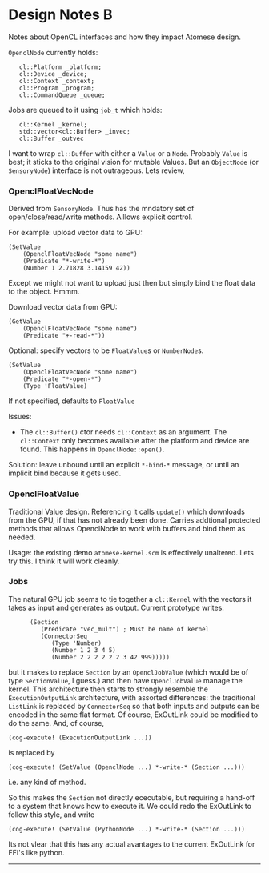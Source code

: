Design Notes B
==============
Notes about OpenCL interfaces and how they impact Atomese design.

`OpenclNode` currently holds:
```
   cl::Platform _platform;
   cl::Device _device;
   cl::Context _context;
   cl::Program _program;
   cl::CommandQueue _queue;
```
Jobs are queued to it using `job_t` which holds:
```
   cl::Kernel _kernel;
   std::vector<cl::Buffer> _invec;
   cl::Buffer _outvec
```

I want to wrap `cl::Buffer` with either a `Value` or a `Node`. Probably
`Value` is best; it sticks to the original vision for mutable Values.
But an `ObjectNode` (or `SensoryNode`) interface is not outrageous.
Lets review,


### OpenclFloatVecNode
Derived from `SensoryNode`. Thus has the mndatory set of
open/close/read/write methods.  Alllows explicit control.

For example: upload vector data to GPU:
```
(SetValue
	(OpenclFloatVecNode "some name")
	(Predicate "*-write-*")
	(Number 1 2.71828 3.14159 42))
```
Except we might not want to upload just then but simply bind the
float data to the object. Hmmm.

Download vector data from GPU:
```
(GetValue
	(OpenclFloatVecNode "some name")
	(Predicate "+-read-*"))
```
Optional: specify vectors to be `FloatValue`s or `NumberNode`s.
```
(SetValue
	(OpenclFloatVecNode "some name")
	(Predicate "*-open-*")
	(Type 'FloatValue)
```
If not specified, defaults to `FloatValue`

Issues:
* The `cl::Buffer()` ctor needs `cl::Context` as an argument. The
  `cl::Context` only becomes available after the platform and device
   are found. This happens in `OpenclNode::open()`.

Solution: leave unbound until an explicit `*-bind-*` message, or until
an implicit bind because it gets used.

### OpenclFloatValue
Traditional Value design. Referencing it calls `update()` which
downloads from the GPU, if that has not already been done. Carries
addtional protected methods that allows OpenclNode to work with
buffers and bind them as needed.

Usage: the existing demo `atomese-kernel.scm` is effectively unaltered.
Lets try this. I think it will work cleanly.

### Jobs
The natural GPU job seems to tie together a `cl::Kernel`	with the
vectors it takes as input and generates as output. Current prototype
writes:
```
      (Section
         (Predicate "vec_mult") ; Must be name of kernel
         (ConnectorSeq
            (Type 'Number)
            (Number 1 2 3 4 5)
            (Number 2 2 2 2 2 2 3 42 999)))))
```
but it makes to replace `Section` by an `OpenclJobValue` (which would
be of type `SectionValue`, I guess.) and then have `OpenclJobValue`
manage the kernel.  This architecture then starts to strongly resemble
the `ExecutionOutputLink` architecture, with assorted differences:
the traditional `ListLink` is replaced by `ConnectorSeq` so that
both inputs and outputs can be encoded in the same flat format.
Of course, ExOutLink could be modified to do the same. And, of course,
```
(cog-execute! (ExecutionOutputLink ...))
```
is replaced by
```
(cog-execute! (SetValue (OpenclNode ...) *-write-* (Section ...)))
```
i.e. any kind of method.

So this makes the `Section` not directly ececutable, but requiring
a hand-off to a system that knows how to execute it. We could redo
the ExOutLink to follow this style, and write
```
(cog-execute! (SetValue (PythonNode ...) *-write-* (Section ...)))
```
Its not vlear that this has any actual avantages to the current
ExOutLink for FFI's like python.

-------
